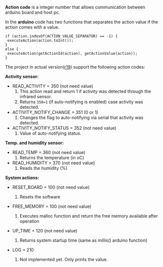 <b>Action code</b> is a integer number that allows communication between arduino board and host pc.

In the <b>arduino</b> code has two functions that separates the action value if the action comes with a value.

```
if (action.indexOf(ACTION_VALUE_SEPARATOR) == -1) {
 executeAction(action.toInt());
} 
else {
 executeAction(getActionId(action), getActionValue(action));
}
```

The project in actual version([r19](https://code.google.com/p/monitoring-station-system/source/detail?r=19)) support the following action codes:

<b>Activity sensor:</b>

  * READ\_ACTIVITY = 350 (not need value)
    1. This action read and return 1 if activity was detected through the infrared sensor.
    1. Returns `350=1` (if auto-notifying is enabled) case activity was detected.
  * ACTIVITY\_NOTIFY\_CHANGE = 351 (0 or 1)
    1. Changes the flag to auto-notifying via serial that activity was detected.
  * ACTIVITY\_NOTIFY\_STATUS = 352 (not need value)
    1. Value of auto-notifying status.

<b>Temp. and humidity sensor:</b>
  * READ\_TEMP = 360 (not need value)
    1. Returns the temperature (in oC)
  * READ\_HUMIDITY = 370 (not need value)
    1. Reads the humidity (%)

<b>System actions:</b>
  * RESET\_BOARD = 100 (not need value)
    1. Resets the software
  * FREE\_MEMORY = 100 (not need value)
    1. Executes malloc function and return the free memory available after operation
  * UP\_TIME = 120 (not need value)
    1. Returns system startup time (same as millis() arduino function)

  * LOG = 210
    1. Not implemented yet. Only prints the value.